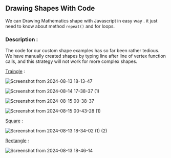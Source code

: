 ## Drawing Shapes With Code 

We can Drawing Mathematics shape with Javascript in easy way . it just need to know about method `repeat()` and for loops.

### Description :
The code for our custom shape examples has so far been rather tedious. We have manually created shapes by typing line after line of vertex function calls, and this strategy will not work for more complex shapes. 

[Traingle](https://github.com/aiaaee/JS_Algorithms/blob/main/Traingle/script.js) : 

![Screenshot from 2024-08-13 18-13-47](https://github.com/user-attachments/assets/788c9530-04f2-4ca9-baf3-74065c1ff0b6)

![Screenshot from 2024-08-14 17-38-37 (1)](https://github.com/user-attachments/assets/0b68906a-3ea7-4842-9158-5491394bdc4e)

![Screenshot from 2024-08-15 00-38-37](https://github.com/user-attachments/assets/f303d757-e920-4888-b609-490085dbffc3)

![Screenshot from 2024-08-15 00-43-28 (1)](https://github.com/user-attachments/assets/856dd3cd-ea02-4b52-9901-310429a8cc2a)



[Square](https://github.com/aiaaee/JS_Algorithms/blob/main/Traingle/Square.js) : 

![Screenshot from 2024-08-13 18-34-02 (1) (2)](https://github.com/user-attachments/assets/1f0a6e45-faa0-48d8-838b-ca2ebe6768aa)



[Rectangle](https://github.com/aiaaee/JS_Algorithms/blob/main/Traingle/Rectangle.js) : 

![Screenshot from 2024-08-13 18-46-14](https://github.com/user-attachments/assets/9202fd1c-0d9d-4d9e-98bd-6086cad91749)

